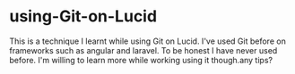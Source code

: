 # using-Git-on-Lucid
This is a technique I learnt while using Git on Lucid. I've used Git before on frameworks such as angular and laravel. To be honest I have never used before. I'm willing to learn more while working using it though.any tips?
